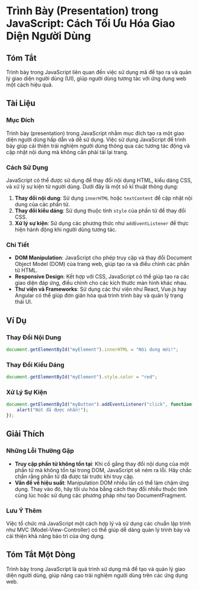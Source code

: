 <!--
Meta Description: # Trình Bày (Presentation) trong JavaScript: Cách Tối Ưu Hóa Giao Diện Người Dùng ## Tóm Tắt Trình bày trong JavaScript liên quan đến việc sử dụng mã ...
Meta Keywords: dụng, javascript, trình, các, thay
-->

# Trình Bày (Presentation) trong JavaScript: Cách Tối Ưu Hóa Giao Diện Người Dùng

## Tóm Tắt
Trình bày trong JavaScript liên quan đến việc sử dụng mã để tạo ra và quản lý giao diện người dùng (UI), giúp người dùng tương tác với ứng dụng web một cách hiệu quả.

## Tài Liệu
### Mục Đích
Trình bày (presentation) trong JavaScript nhằm mục đích tạo ra một giao diện người dùng hấp dẫn và dễ sử dụng. Việc sử dụng JavaScript để trình bày giúp cải thiện trải nghiệm người dùng thông qua các tương tác động và cập nhật nội dung mà không cần phải tải lại trang.

### Cách Sử Dụng
JavaScript có thể được sử dụng để thay đổi nội dung HTML, kiểu dáng CSS, và xử lý sự kiện từ người dùng. Dưới đây là một số kĩ thuật thông dụng:

1. **Thay đổi nội dung**: Sử dụng `innerHTML` hoặc `textContent` để cập nhật nội dung của các phần tử.
2. **Thay đổi kiểu dáng**: Sử dụng thuộc tính `style` của phần tử để thay đổi CSS.
3. **Xử lý sự kiện**: Sử dụng các phương thức như `addEventListener` để thực hiện hành động khi người dùng tương tác.

### Chi Tiết
- **DOM Manipulation**: JavaScript cho phép truy cập và thay đổi Document Object Model (DOM) của trang web, giúp tạo ra và điều chỉnh các phần tử HTML.
- **Responsive Design**: Kết hợp với CSS, JavaScript có thể giúp tạo ra các giao diện đáp ứng, điều chỉnh cho các kích thước màn hình khác nhau.
- **Thư viện và Frameworks**: Sử dụng các thư viện như React, Vue.js hay Angular có thể giúp đơn giản hóa quá trình trình bày và quản lý trạng thái UI.

## Ví Dụ
### Thay Đổi Nội Dung
```javascript
document.getElementById("myElement").innerHTML = "Nội dung mới!";
```

### Thay Đổi Kiểu Dáng
```javascript
document.getElementById("myElement").style.color = "red";
```

### Xử Lý Sự Kiện
```javascript
document.getElementById("myButton").addEventListener("click", function() {
    alert("Nút đã được nhấn!");
});
```

## Giải Thích
### Những Lỗi Thường Gặp
- **Truy cập phần tử không tồn tại**: Khi cố gắng thay đổi nội dung của một phần tử mà không tồn tại trong DOM, JavaScript sẽ ném ra lỗi. Hãy chắc chắn rằng phần tử đã được tải trước khi truy cập.
- **Vấn đề về hiệu suất**: Manipulation DOM nhiều lần có thể làm chậm ứng dụng. Thay vào đó, hãy tối ưu hóa bằng cách thay đổi nhiều thuộc tính cùng lúc hoặc sử dụng các phương pháp như tạo DocumentFragment.

### Lưu Ý Thêm
Việc tổ chức mã JavaScript một cách hợp lý và sử dụng các chuẩn lập trình như MVC (Model-View-Controller) có thể giúp dễ dàng quản lý trình bày và cải thiện khả năng bảo trì của ứng dụng.

## Tóm Tắt Một Dòng
Trình bày trong JavaScript là quá trình sử dụng mã để tạo và quản lý giao diện người dùng, giúp nâng cao trải nghiệm người dùng trên các ứng dụng web.